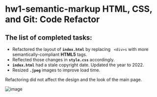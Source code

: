 # hw1-semantic-markup HTML, CSS, and Git: Code Refactor

## The list of completed tasks: 

* Refactored the layout of **```index.html```** by replacing ` <div>s` with more semantically-compliant **HTML5** tags.
* Reflected those changes in **```style.css```** accordingly. 
* **```index.html```** had a stale copyright date. Updated the year to 2022. 
* Resized **```.jpeg```** images to improve load time. 

Refactoring did not affect the design and the look of the main page.  

![image](./index-page.png)